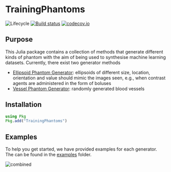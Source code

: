 # TrainingPhantoms

![Lifecycle](https://img.shields.io/badge/lifecycle-maturing-blue.svg)<!--
![Lifecycle](https://img.shields.io/badge/lifecycle-experimental-orange.svg)
![Lifecycle](https://img.shields.io/badge/lifecycle-maturing-blue.svg)
![Lifecycle](https://img.shields.io/badge/lifecycle-stable-green.svg)
![Lifecycle](https://img.shields.io/badge/lifecycle-retired-orange.svg)
![Lifecycle](https://img.shields.io/badge/lifecycle-archived-red.svg)
![Lifecycle](https://img.shields.io/badge/lifecycle-dormant-blue.svg) -->
[![Build status](https://github.com/JuliaImageRecon/TrainingPhantoms.jl/workflows/CI/badge.svg)](https://github.com/JuliaImageRecon/TrainingPhantoms.jl/actions)
[![codecov.io](http://codecov.io/github/JuliaImageRecon/TrainingPhantoms.jl/coverage.svg?branch=master)](http://codecov.io/github/JuliaImageRecon/TrainingPhantoms.jl?branch=master)

## Purpose
This Julia package contains a collection of methods that generate different kinds of phantom with the aim of being used to synthesise machine learning datasets. Currently, there exist two generator methods
* [Ellipsoid Phantom Generator](src/Shape.jl): ellipsoids of different size, location, orientation and value should mimic the images seen, e.g., when contrast agents are administered in the form of boluses
* [Vessel Phantom Generator](src/Vessel.jl): randomly generated blood vessels

## Installation
```julia
using Pkg
Pkg.add("TrainingPhantoms")
```

## Examples
To help you get started, we have provided examples for each generator. The can be found in the [examples](examples/) folder.
<!--- ![ellipsoidPhantom2](https://github.com/JuliaImageRecon/TrainingPhantoms.jl/assets/115639115/863b0769-9643-4858-9201-3f94311ab2ba)
![vesselPhantom](https://github.com/JuliaImageRecon/TrainingPhantoms.jl/assets/115639115/79c95f1f-b284-4562-8464-9b12ac3edf7d) --->
![combined](https://github.com/JuliaImageRecon/TrainingPhantoms.jl/assets/115639115/d22d613c-17bf-4074-875a-8f9998c044f4)

